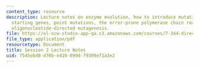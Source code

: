 ```yaml
---
content_type: resource
description: Lecture notes on enzyme evolution, how to introduce mutations into the
  starting genes, point mutations, the error-prone polymerase chain reaction, and
  oligonucleotide-directed mutagenesis.
file: https://ol-ocw-studio-app-qa.s3.amazonaws.com/courses/7-344-directed-evolution-engineering-biocatalysts-spring-2008/7545ebd8d76be410099df9309ef1a3e2_ses2_ln.pdf
file_type: application/pdf
resourcetype: Document
title: Session 2 Lecture Notes
uid: 7545ebd8-d76b-e410-099d-f9309ef1a3e2
---
```

